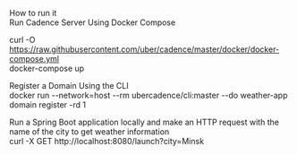 How to run it  
Run Cadence Server Using Docker Compose  

curl -O https://raw.githubusercontent.com/uber/cadence/master/docker/docker-compose.yml  
docker-compose up  

Register a Domain Using the CLI  
docker run --network=host --rm ubercadence/cli:master --do weather-app domain register -rd 1  

Run a Spring Boot application locally and make an HTTP request with the name of the city to get weather information  
curl -X GET http://localhost:8080/launch?city=Minsk  
